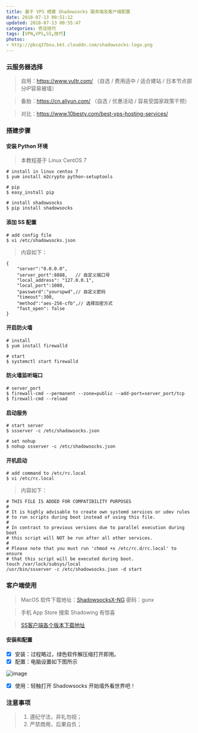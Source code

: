 ```yaml
---
title: 基于 VPS 搭建 Shadowsocks 服务端及客户端配置 
date: 2018-07-13 00:51:12
updated: 2018-07-13 00:55:47
categories: 奇淫技巧
tags: [VPN,VPS,SS,技巧]
photos: 
- http://pbcq37bxu.bkt.clouddn.com/shadowsocks-logo.png
---
```


### 云服务器选择

> 自用：https://www.vultr.com/ （自选 / 费用适中 / 适合建站 / 日本节点部分IP容易被墙）

> 备胎：https://cn.aliyun.com/  （自选 / 优惠活动 / 容易受国家政策干预）

> 对比：https://www.10besty.com/best-vps-hosting-services/


### 搭建步骤

#### 安装 Python 环境

> 本教程基于 Linux CentOS 7

```
# install in linux centos 7
$ yum install m2crypto python-setuptools

# pip
$ easy_install pip

# install shadowsocks
$ pip install shadowsocks
```
#### 添加 SS 配置
```
# add config file
$ vi /etc/shadowsocks.json
```
> 内容如下：
```
{
    "server":"0.0.0.0",
    "server_port":8888,   // 自定义端口号
    "local_address": "127.0.0.1",
    "local_port":1080,
    "password":"yourspwd",// 自定义密码
    "timeout":300,
    "method":"aes-256-cfb",// 选择加密方式
    "fast_open": false
}

```
#### 开启防火墙
```
# install
$ yum install firewalld

# start
$ systemctl start firewalld
```
#### 防火墙监听端口
```
# server_port
$ firewall-cmd --permanent --zone=public --add-port=server_port/tcp
$ firewall-cmd --reload
```
#### 启动服务
```
# start server
$ ssserver -c /etc/shadowsocks.json

# set nohup
$ nohup ssserver -c /etc/shadowsocks.json
```

#### 开机启动
```
# add command to /etc/rc.local
$ vi /etc/rc.local
```
> 内容如下：
```
# THIS FILE IS ADDED FOR COMPATIBILITY PURPOSES
#
# It is highly advisable to create own systemd services or udev rules
# to run scripts during boot instead of using this file.
#
# In contrast to previous versions due to parallel execution during boot
# this script will NOT be run after all other services.
#
# Please note that you must run 'chmod +x /etc/rc.d/rc.local' to ensure
# that this script will be executed during boot.
touch /var/lock/subsys/local
/usr/bin/ssserver -c /etc/shadowsocks.json -d start 
```

### 客户端使用
> MacOS 软件下载地址：[ShadowsocksX-NG](https://pan.baidu.com/s/17B8DmYY5SvUWnlMU8ZOLlQ) 密码：gunx

> 手机 App Store 搜索 Shadowing 有惊喜

> [SS客户端各个版本下载地址](https://help.fyvps.com/index.php/archives/51/)

#### 安装和配置
- [x] 安装：过程略过，绿色软件解压缩打开即用。
- [x] 配置：电脑设置如下图所示

![image](http://pbcq37bxu.bkt.clouddn.com/ss-server-config.jpg)
- [x] 使用：轻触打开 Shadowsocks 开始墙外看世界吧！

### 注意事项

> 1. 遵纪守法，非礼勿视；
> 2. 严禁商用，后果自负；

